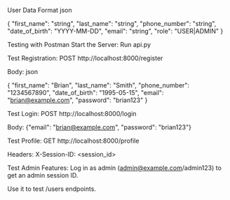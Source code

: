 User Data Format
json

{
    "first_name": "string",
    "last_name": "string",
    "phone_number": "string",
    "date_of_birth": "YYYY-MM-DD",
    "email": "string",
    "role": "USER|ADMIN"
}

Testing with Postman
Start the Server:
Run api.py

Test Registration:
POST http://localhost:8000/register

Body:
json

{
    "first_name": "Brian",
    "last_name": "Smith",
    "phone_number": "1234567890",
    "date_of_birth": "1995-05-15",
    "email": "brian@example.com",
    "password": "brian123"
}

Test Login:
POST http://localhost:8000/login

Body: {"email": "brian@example.com", "password": "brian123"}



Test Profile:
GET http://localhost:8000/profile

Headers: X-Session-ID: <session_id>

Test Admin Features:
Log in as admin (admin@example.com/admin123) to get an admin session ID.

Use it to test /users endpoints.

